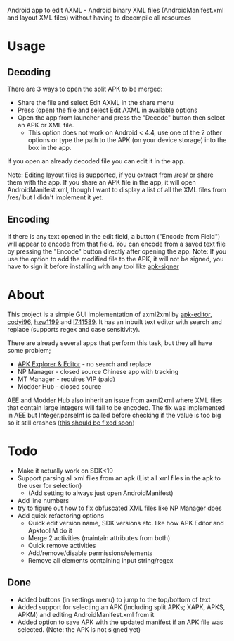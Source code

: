 Android app to edit AXML - Android binary XML files (AndroidManifest.xml and layout XML files) without having to decompile all resources

# Usage
## Decoding
There are 3 ways to open the split APK to be merged:
* Share the file and select Edit AXML in the share menu
* Press (open) the file and select Edit AXML in available options
* Open the app from launcher and press the "Decode" button then select an APK or XML file.
   * This option does not work on Android < 4.4, use one of the 2 other options or type the path to the APK (on your device storage) into the box in the app.

If you open an already decoded file you can edit it in the app. 

Note: Editing layout files is supported, if you extract from /res/ or share them with the app. If you share an APK file in the app, it will open AndroidManifest.xml, though I want to display a list of all the XML files from /res/ but I didn't implement it yet.
## Encoding
If there is any text opened in the edit field, a button ("Encode from Field") will appear to encode from that field. You can encode from a saved text file by pressing the "Encode" button directly after opening the app.
Note: If you use the option to add the modified file to the APK, it will not be signed, you have to sign it before installing with any tool like [apk-signer](https://play.google.com/store/apps/details?id=com.haibison.apksigner)

# About

This project is a simple GUI implementation of axml2xml by [apk-editor](https://github.com/apk-editor/aXML), [codyi96](https://github.com/codyi96/xml2axml), [hzw1199](https://github.com/hzw1199/xml2axml) and [l741589](https://github.com/l741589/xml2axml).
It has an inbuilt text editor with search and replace (supports regex and case sensitivity).

There are already several apps that perform this task, but they all have some problem;
* [APK Explorer & Editor](https://github.com/apk-editor/APK-Explorer-Editor) - no search and replace
* NP Manager - closed source Chinese app with tracking
* MT Manager - requires VIP (paid)
* Modder Hub - closed source

AEE and Modder Hub also inherit an issue from axml2xml where XML files that contain large integers will fail to be encoded. The fix was implemented in AEE but Integer.parseInt is called before checking if the value is too big so it still crashes ([this should be fixed soon](https://github.com/apk-editor/aXML/pull/1/commits/dec819e45c17405baefa48946ad5dba64ad0d1f5))

# Todo
* Make it actually work on SDK<19
* Support parsing all xml files from an apk (List all xml files in the apk to the user for selection)
  * (Add setting to always just open AndroidManifest)
* Add line numbers
* try to figure out how to fix obfuscated XML files like NP Manager does
* Add quick refactoring options
  * Quick edit version name, SDK versions etc. like how APK Editor and Apktool M do it
  * Merge 2 activities (maintain attributes from both)
  * Quick remove activities
  * Add/remove/disable permissions/elements
  * Remove all elements containing input string/regex

## Done
* Added buttons (in settings menu) to jump to the top/bottom of text
* Added support for selecting an APK (including split APKs; XAPK, APKS, APKM) and editing AndroidManifest.xml from it
* Added option to save APK with the updated manifest if an APK file was selected. (Note: the APK is not signed yet)
